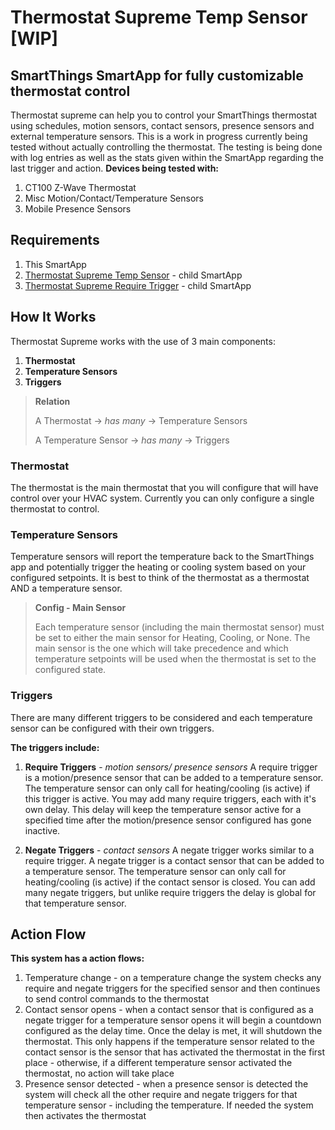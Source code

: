 # Thermostat Supreme Temp Sensor [WIP]
## SmartThings SmartApp for fully customizable thermostat control
Thermostat supreme can help you to control your SmartThings thermostat using schedules, motion sensors, contact sensors, presence sensors and external temperature sensors. 
This is a work in progress currently being tested without actually controlling the thermostat. The testing is being done with log entries as well as the stats given within the SmartApp regarding the last trigger and action.
**Devices being tested with:** 
1. CT100 Z-Wave Thermostat
2. Misc Motion/Contact/Temperature Sensors
3. Mobile Presence Sensors

## Requirements

 1. This SmartApp
 2. [Thermostat Supreme Temp Sensor](https://github.com/curlytailedbuffalo/myST/tree/master/smartapps/ctbuff/thermostat-supreme-temp-sensor.src) - child SmartApp
 3. [Thermostat Supreme Require Trigger](https://github.com/curlytailedbuffalo/myST/tree/master/smartapps/ctbuff/thermostat-supreme-require-trigger-src) - child SmartApp

## How It Works
Thermostat Supreme works with the use of 3 main components:

 1. **Thermostat**
 2. **Temperature Sensors**
 3. **Triggers**


> **Relation**
>
>    A Thermostat -> *has many* -> Temperature Sensors
>
>    A Temperature Sensor -> *has many* -> Triggers

 
### Thermostat
The thermostat is the main thermostat that you will configure that will have control over your HVAC system. Currently you can only configure a single thermostat to control.

### Temperature Sensors
Temperature sensors will report the temperature back to the SmartThings app and potentially trigger the heating or cooling system based on your configured setpoints. 
It is best to think of the thermostat as a thermostat AND a temperature sensor.


> **Config - Main Sensor** 
>
>    Each temperature sensor (including the main thermostat sensor) must be set to either the main sensor for Heating, Cooling, or None. The main sensor is the one which will take precedence and which temperature setpoints will be used when the thermostat is set to the configured state.

### Triggers
There are many different triggers to be considered and each temperature sensor can be configured with their own triggers.

**The triggers include:**

 1. **Require Triggers** - *motion sensors/ presence sensors*
	 A require trigger is a motion/presence sensor that can be added to a temperature sensor. The temperature sensor can only call for heating/cooling (is active) if this trigger is active.
	 You may add many require triggers, each with it's own delay. This delay  will keep the temperature sensor active for a specified time after the motion/presence sensor configured has gone inactive. 
	 
2. **Negate Triggers** - *contact sensors*
	 A negate trigger works similar to a require trigger. A negate trigger is a contact sensor that can be added to a temperature sensor. The temperature sensor can only call for heating/cooling (is active) if the contact sensor is closed. 
	 You can add many negate triggers, but unlike require triggers the delay is global for that temperature sensor.

## Action Flow
**This system has a action flows:**

 1. Temperature change - on a temperature change the system checks any require and negate triggers for the specified sensor and then continues to send control commands to the thermostat
 2. Contact sensor opens - when a contact sensor that is configured as a negate trigger for a temperature sensor opens it will begin a countdown configured as the delay time. Once the delay is met, it will shutdown the thermostat. This only happens if the temperature sensor related to the contact sensor is the sensor that has activated the thermostat in the first place - otherwise, if a different temperature sensor activated the thermostat, no action will take place
 3. Presence sensor detected - when a presence sensor is detected the system will check all the other require and negate triggers for that temperature sensor - including the temperature. If needed the system then activates the thermostat
